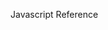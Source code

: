 
<!--Node Js learnings
To make any project to be npm, go to root directory of that folder and run 'npm init' and answer some basic questions it will enable npm on that project
then go to package.json and add start script to say ex: node app.js so when you run npm start on command line, it will run node app.js internally
To test if node is installed, just create a plain .js file and run that file using cmd or bash with command node "path to the file", it will show the output of .js file meaning if u have console statement
it will print the console output 
1)Require function can be used to load .js file meaning when we use require('express') it internally just loads index.js in express node module
. we can create two .js files in plain simple application (not node enabled) and can export on .js file and import that using require statement in another .js file because import feature is from ES2015 (meaning javascript feature) and not from any specific framework
Ex: See the first 5 minutes of below video https://www.youtube.com/watch?v=RLtyhwFtXQA
2)Node.js provides capabilities to create your own web server which will handle HTTP requests asynchronously. You can use IIS or Apache to run Node.js web application but it is recommended to use Node.js web server
3) Read about node folder structure meaning Node_modules and node_modules/.bin  ,local vs global installation
https://docs.npmjs.com/files/folders.html
-->

 Javascript Reference

<!-- Javascript learnings
Top Eight Javascfript Objecfs and Array Functions 
https://www.youtube.com/watch?v=Xal65C7pxVM
2) Value vs reference type:
  5 primitive type  : boolean, string, integer, null , undefined
  Above are value type meaning when we make a copy of them then change old value, new variable will not be changed as new memory heap will be created for new ones
  Non-Primitive Types-Reference Types : Array, Functions and Objects --Techinically all are called as Objects
  when we assign or copy them to new variable then any change in old variable data will change new variable data also

3) Learn Es6 Concepts--Must to learn new features
4)Closure - Lexical scoping ??
  javascript is a compiled language, but what does this mean? Shortly, just before execution, the source code is sent by the engine trough a compiler, in which, during an early phase called lexing (or tokenizing), scope get defined. This doesn’t just tell us what’s in a name, but also remember us that lexical scope is based on where variables and blocks of scope have been authored in the source code. In other words, lexical scope is defined by you during author time and frozen by the lexer during compilation
  5) Use Strict --look all the way at bottom
.filter()
.map()
5) Difference between function and methods in javascript
  a method is a function defined as property in object. (Methods are functions stored as object properties.)
  Reference : https://www.w3schools.com/js/js_object_methods.asp
  var person = {
  firstName: "John",
  lastName : "Doe",
  id       : 5566,
  fullName : function() {
    return this.firstName + " " + this.lastName;
  }
};
 fullname is property in person Object and can be accessed as method/function by person.fullname(), where as function is defined at global level.
6) Tilde symbol (~) in javascript ,does boolean check on a string, Example below
On its own, indexOf() returns the index number of a String object passed in.

var foo = "bar";

foo.indexOf("r"); // 2
foo.indexOf("b"); // 0
foo.indexOf("a"); // 1
Combined with ~, it can do a boolean check if an item exists in a string value:

var foo = "hello world";

if (~foo.indexOf("w")) {
  // item in list
} else {
  // item not in list
}
This works because if a value does not exist the return is -1 for historical reasons. 
Good knowledge on interview questions--https://www.toptal.com/javascript/interview-questions
-->





<!-- Learnings from this app:
 1) Make Sure Script Tag is declared, only then Data function will work
 2)If want to set the value in Parent Component or in any other component value of HTML(rather than in same component)
    then use PROP field Ex: <span>Componentproperty</span> in below example or entire InterpolationComponent.vue refers as example
 3) if you dont want in another component to change the value of field then use Data() function as shown below 
    for <span>{{databind}}</span> 
 4) if want to use V-modal in parent component or class then use @input method as shown below and can also bind the value of that control to
    another control using interpolation
  5) use props to set the default value but can be overridden in parent component
    Example <<name1>> property in InterpolationComponent.vue 
  6) Slot example below <slot> coming from slot.vue   and example to set the value of slot field in parent <<slotparentsetvalue>> 
  7) Pass button click event from component to parent  and set the fields in parents class using that event
  8) pass button click event from component to parent with some static data and use that data to set fields values in parent class 
  9) pass button click event from component to parent with some dynamic field data from component and use that data to set fields values in parent class  
  10) pass Dropdown select event change
  11) Look at tour of heroes app for Dynamic Component Loading , navigating b/w multiple components and sharing information between them.
-->





<!--
1) "Use Strict"--
The short and most important answer here is that use strict is a way to voluntarily enforce stricter parsing and error handling on your JavaScript code at runtime. Code errors that would otherwise have been ignored or would have failed silently will now generate errors or throw exceptions. In general, it is a good practice.

Some of the key benefits of strict mode include:

Makes debugging easier. Code errors that would otherwise have been ignored or would have failed silently will now generate errors or throw exceptions, alerting you sooner to problems in your code and directing you more quickly to their source.
Prevents accidental globals. Without strict mode, assigning a value to an undeclared variable automatically creates a global variable with that name. This is one of the most common errors in JavaScript. In strict mode, attempting to do so throws an error.
Eliminates this coercion. Without strict mode, a reference to a this value of null or undefined is automatically coerced to the global. This can cause many headfakes and pull-out-your-hair kind of bugs. In strict mode, referencing a a this value of null or undefined throws an error.
Disallows duplicate parameter values. Strict mode throws an error when it detects a duplicate named argument for a function (e.g., function foo(val1, val2, val1){}), thereby catching what is almost certainly a bug in your code that you might otherwise have wasted lots of time tracking down.
Note: It used to be (in ECMAScript 5) that strict mode would disallow duplicate property names (e.g. var object = {foo: "bar", foo: "baz"};) but as of ECMAScript 2015 this is no longer the case.
Makes eval() safer. There are some differences in the way eval() behaves in strict mode and in non-strict mode. Most significantly, in strict mode, variables and functions declared inside of an eval() statement are not created in the containing scope (they are created in the containing scope in non-strict mode, which can also be a common source of problems).
Throws error on invalid usage of delete. The delete operator (used to remove properties from objects) cannot be used on non-configurable properties of the object. Non-strict code will fail silently when an attempt is made to delete a non-configurable property, whereas strict mode will throw an error in such a case.

 -->
